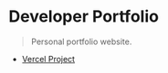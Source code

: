 # Developer Portfolio

> Personal portfolio website.

- [Vercel Project](https://vercel.com/jimbrig/devfolio)
